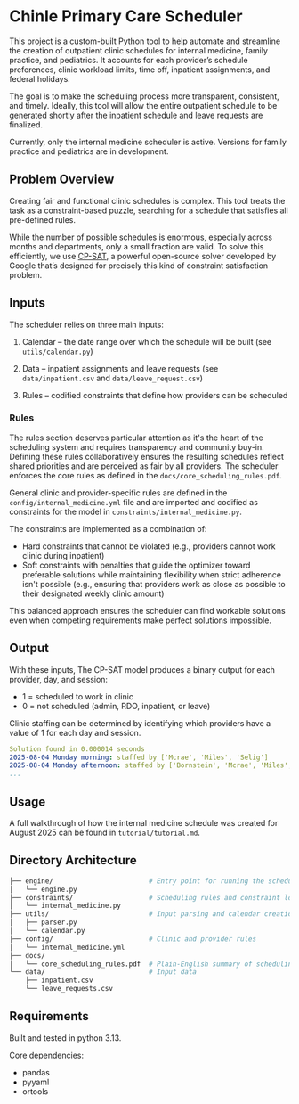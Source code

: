 # Chinle Primary Care Scheduler 
This project is a custom-built Python tool to help automate and streamline the creation of outpatient clinic schedules for internal medicine, family practice, and pediatrics. It accounts for each provider’s schedule preferences, clinic workload limits, time off, inpatient assignments, and federal holidays.

The goal is to make the scheduling process more transparent, consistent, and timely. Ideally, this tool will allow the entire outpatient schedule to be generated shortly after the inpatient schedule and leave requests are finalized.

Currently, only the internal medicine scheduler is active. Versions for family practice and pediatrics are in development.

## Problem Overview
Creating fair and functional clinic schedules is complex. This tool treats the task as a constraint-based puzzle, searching for a schedule that satisfies all pre-defined rules. 

While the number of possible schedules is enormous, especially across months and departments, only a small fraction are valid. To solve this efficiently, we use [CP-SAT](https://developers.google.com/optimization/cp), a powerful open-source solver developed by Google that’s designed for precisely this kind of constraint satisfaction problem.

## Inputs 
The scheduler relies on three main inputs:

1. Calendar – the date range over which the schedule will be built (see `utils/calendar.py`)

2. Data – inpatient assignments and leave requests (see `data/inpatient.csv` and `data/leave_request.csv`)

3. Rules – codified constraints that define how providers can be scheduled

### Rules

The rules section deserves particular attention as it's the heart of the scheduling system and requires transparency and community buy-in. Defining these rules collaboratively ensures the resulting schedules reflect shared priorities and are perceived as fair by all providers. The scheduler enforces the core rules as defined in the `docs/core_scheduling_rules.pdf`. 

General clinic and provider-specific rules are defined in the `config/internal_medicine.yml` file and are imported and codified as constraints for the model in `constraints/internal_medicine.py`.

The constraints are implemented as a combination of:
* Hard constraints that cannot be violated (e.g., providers cannot work clinic during inpatient)
* Soft constraints with penalties that guide the optimizer toward preferable solutions while maintaining flexibility when strict adherence isn't possible (e.g., ensuring that providers work as close as possible to their designated weekly clinic amount)

This balanced approach ensures the scheduler can find workable solutions even when competing requirements make perfect solutions impossible.

## Output

With these inputs, The CP-SAT model produces a binary output for each provider, day, and session:

- 1 = scheduled to work in clinic
- 0 = not scheduled (admin, RDO, inpatient, or leave) 

Clinic staffing can be determined by identifying which providers have a value of 1 for each day and session.

```yaml
Solution found in 0.000014 seconds
2025-08-04 Monday morning: staffed by ['Mcrae', 'Miles', 'Selig']
2025-08-04 Monday afternoon: staffed by ['Bornstein', 'Mcrae', 'Miles', 'Selig']
...
```

## Usage

A full walkthrough of how the internal medicine schedule was created for August 2025 can be found in `tutorial/tutorial.md`.

## Directory Architecture

```bash
├── engine/                        # Entry point for running the scheduler
│   └── engine.py
├── constraints/                   # Scheduling rules and constraint logic
│   └── internal_medicine.py
├── utils/                         # Input parsing and calendar creation
│   ├── parser.py
│   └── calendar.py
├── config/                        # Clinic and provider rules 
│   └── internal_medicine.yml
├── docs/                       
│   └── core_scheduling_rules.pdf  # Plain-English summary of scheduling rules
└── data/                          # Input data
    ├── inpatient.csv
    └── leave_requests.csv
```

## Requirements

Built and tested in python 3.13.

Core dependencies: 
- pandas
- pyyaml
- ortools
